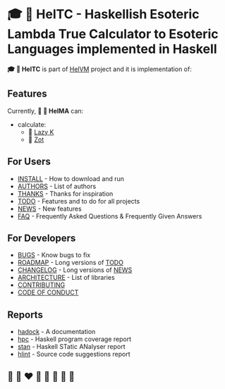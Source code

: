 #  🎓 🏫 HelTC - Haskellish Esoteric Lambda True Calculator to Esoteric Languages implemented in Haskell 

**🎓 🏫 HelTC** is part of [HelVM](http://helvm.github.io/) project and it is implementation of:

## Features
Currently, **🔧 🎨 HelMA** can:
* calculate:
  * 🦄 [Lazy K](http://helvm.org/LazyK-scheme/lazy-k.html)
  * 🦄 [Zot](https://github.com/helvm/zot_haskell)

## For Users
* [INSTALL](users/INSTALL.md) - How to download and run
* [AUTHORS](users/AUTHORS.md) - List of authors
* [THANKS](users/THANKS.md) - Thanks for inspiration
* [TODO](users/TODO.md) - Features and to do for all projects
* [NEWS](users/NEWS.md) - New features
* [FAQ](users/FAQ.md) - Frequently Asked Questions & Frequently Given Answers

## For Developers
* [BUGS](developers/BUGS.md) - Know bugs to fix
* [ROADMAP](developers/ROADMAP.md) - Long versions of [TODO](users/TODO.md)
* [CHANGELOG](developers/CHANGELOG.md) - Long versions of [NEWS](users/NEWS.md)
* [ARCHITECTURE](developers/ARCHITECTURE.md) - List of libraries
* [CONTRIBUTING](developers/CONTRIBUTING.md)
* [CODE OF CONDUCT](developers/CODE_OF_CONDUCT.md)

## Reports
* [hadock](reports/helct/index.html) - A documentation
* [hpc](reports/helct-test/hpc_index.html) - Haskell program coverage report
* [stan](reports/stan.html) - Haskell STatic ANalyser report
* [hlint](reports/hlint.html) - Source code suggestions report

## 🦄 🌈 ❤️ 💛 💚 💙 🤍 🖤
